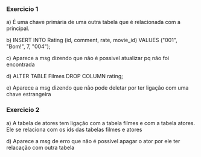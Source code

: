 ### Exercicio 1
a) É uma chave primária de uma outra tabela que é relacionada com a principal.

b) INSERT INTO Rating (id, comment, rate, movie_id) VALUES ("001", "Bom!", 7, "004");

c) Aparece a msg dizendo que não é possivel atualizar pq não foi encontrada

d) ALTER TABLE Filmes DROP COLUMN rating;

e) Aparece a msg dizendo que não pode deletar por ter ligação com uma chave estrangeira

### Exercicio 2
a) A tabela de atores tem ligação com a tabela filmes e com a tabela atores. Ele se relaciona com os ids das tabelas filmes e atores

d) Aparece a msg de erro que não é possivel apagar o ator por ele ter relacação com outra tabela